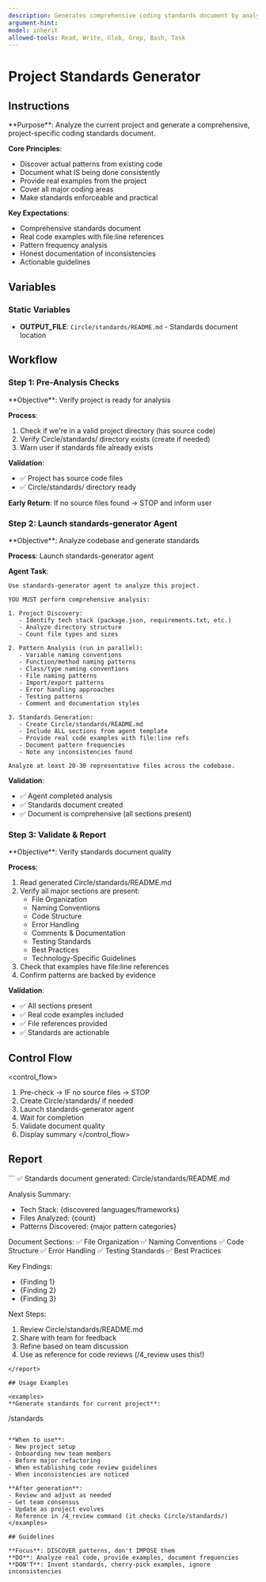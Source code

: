 ```yaml
---
description: Generates comprehensive coding standards document by analyzing project codebase patterns
argument-hint:
model: inherit
allowed-tools: Read, Write, Glob, Grep, Bash, Task
---
```


# Project Standards Generator

## Instructions

<instructions>
**Purpose**: Analyze the current project and generate a comprehensive, project-specific coding standards document.

**Core Principles**:
- Discover actual patterns from existing code
- Document what IS being done consistently
- Provide real examples from the project
- Cover all major coding areas
- Make standards enforceable and practical

**Key Expectations**:
- Comprehensive standards document
- Real code examples with file:line references
- Pattern frequency analysis
- Honest documentation of inconsistencies
- Actionable guidelines
</instructions>

## Variables

### Static Variables
- **OUTPUT_FILE**: `Circle/standards/README.md` - Standards document location

## Workflow

### Step 1: Pre-Analysis Checks

<step>
**Objective**: Verify project is ready for analysis

**Process**:
1. Check if we're in a valid project directory (has source code)
2. Verify Circle/standards/ directory exists (create if needed)
3. Warn user if standards file already exists

**Validation**:
- ✅ Project has source code files
- ✅ Circle/standards/ directory ready

**Early Return**: If no source files found → STOP and inform user
</step>

### Step 2: Launch standards-generator Agent

<step>
**Objective**: Analyze codebase and generate standards

**Process**: Launch standards-generator agent

**Agent Task**:
```
Use standards-generator agent to analyze this project.

YOU MUST perform comprehensive analysis:

1. Project Discovery:
   - Identify tech stack (package.json, requirements.txt, etc.)
   - Analyze directory structure
   - Count file types and sizes

2. Pattern Analysis (run in parallel):
   - Variable naming conventions
   - Function/method naming patterns
   - Class/type naming conventions
   - File naming patterns
   - Import/export patterns
   - Error handling approaches
   - Testing patterns
   - Comment and documentation styles

3. Standards Generation:
   - Create Circle/standards/README.md
   - Include ALL sections from agent template
   - Provide real code examples with file:line refs
   - Document pattern frequencies
   - Note any inconsistencies found

Analyze at least 20-30 representative files across the codebase.
```

**Validation**:
- ✅ Agent completed analysis
- ✅ Standards document created
- ✅ Document is comprehensive (all sections present)
</step>

### Step 3: Validate & Report

<step>
**Objective**: Verify standards document quality

**Process**:
1. Read generated Circle/standards/README.md
2. Verify all major sections are present:
   - File Organization
   - Naming Conventions
   - Code Structure
   - Error Handling
   - Comments & Documentation
   - Testing Standards
   - Best Practices
   - Technology-Specific Guidelines
3. Check that examples have file:line references
4. Confirm patterns are backed by evidence

**Validation**:
- ✅ All sections present
- ✅ Real code examples included
- ✅ File references provided
- ✅ Standards are actionable
</step>

## Control Flow

<control_flow>
1. Pre-check → IF no source files → STOP
2. Create Circle/standards/ if needed
3. Launch standards-generator agent
4. Wait for completion
5. Validate document quality
6. Display summary
</control_flow>

## Report

<report>
```
✅ Standards document generated: Circle/standards/README.md

Analysis Summary:
- Tech Stack: {discovered languages/frameworks}
- Files Analyzed: {count}
- Patterns Discovered: {major pattern categories}

Document Sections:
✅ File Organization
✅ Naming Conventions
✅ Code Structure
✅ Error Handling
✅ Testing Standards
✅ Best Practices

Key Findings:
- {Finding 1}
- {Finding 2}
- {Finding 3}

Next Steps:
1. Review Circle/standards/README.md
2. Share with team for feedback
3. Refine based on team discussion
4. Use as reference for code reviews (/4_review uses this!)
```
</report>

## Usage Examples

<examples>
**Generate standards for current project**:
```
/standards
```

**When to use**:
- New project setup
- Onboarding new team members
- Before major refactoring
- When establishing code review guidelines
- When inconsistencies are noticed

**After generation**:
- Review and adjust as needed
- Get team consensus
- Update as project evolves
- Reference in /4_review command (it checks Circle/standards/)
</examples>

## Guidelines

**Focus**: DISCOVER patterns, don't IMPOSE them
**DO**: Analyze real code, provide examples, document frequencies
**DON'T**: Invent standards, cherry-pick examples, ignore inconsistencies
